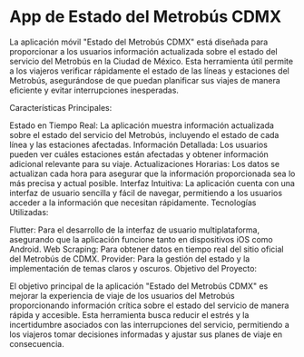 # App de Estado del Metrobús CDMX

La aplicación móvil "Estado del Metrobús CDMX" está diseñada para proporcionar a los usuarios información actualizada sobre el estado del servicio del Metrobús en la Ciudad de México. Esta herramienta útil permite a los viajeros verificar rápidamente el estado de las líneas y estaciones del Metrobús, asegurándose de que puedan planificar sus viajes de manera eficiente y evitar interrupciones inesperadas.

Características Principales:

Estado en Tiempo Real: La aplicación muestra información actualizada sobre el estado del servicio del Metrobús, incluyendo el estado de cada línea y las estaciones afectadas.
Información Detallada: Los usuarios pueden ver cuáles estaciones están afectadas y obtener información adicional relevante para su viaje.
Actualizaciones Horarias: Los datos se actualizan cada hora para asegurar que la información proporcionada sea lo más precisa y actual posible.
Interfaz Intuitiva: La aplicación cuenta con una interfaz de usuario sencilla y fácil de navegar, permitiendo a los usuarios acceder a la información que necesitan rápidamente.
Tecnologías Utilizadas:

Flutter: Para el desarrollo de la interfaz de usuario multiplataforma, asegurando que la aplicación funcione tanto en dispositivos iOS como Android.
Web Scraping: Para obtener datos en tiempo real del sitio oficial del Metrobús de CDMX.
Provider: Para la gestión del estado y la implementación de temas claros y oscuros.
Objetivo del Proyecto:

El objetivo principal de la aplicación "Estado del Metrobús CDMX" es mejorar la experiencia de viaje de los usuarios del Metrobús proporcionando información crítica sobre el estado del servicio de manera rápida y accesible. Esta herramienta busca reducir el estrés y la incertidumbre asociados con las interrupciones del servicio, permitiendo a los viajeros tomar decisiones informadas y ajustar sus planes de viaje en consecuencia.

